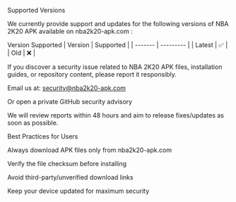 Supported Versions

We currently provide support and updates for the following versions of NBA 2K20 APK available on nba2k20-apk.com
:

Version	Supported
| Version | Supported |
| ------- | --------- |
| Latest  | ✅         |
| Old     | ❌         |


If you discover a security issue related to NBA 2K20 APK files, installation guides, or repository content, please report it responsibly.

Email us at: security@nba2k20-apk.com

Or open a private GitHub security advisory

We will review reports within 48 hours and aim to release fixes/updates as soon as possible.

Best Practices for Users

Always download APK files only from nba2k20-apk.com

Verify the file checksum before installing

Avoid third-party/unverified download links

Keep your device updated for maximum security
